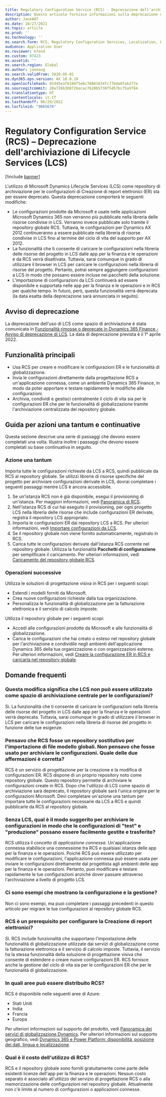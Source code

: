 ```yaml
---
title: Regulatory Configuration Service (RCS) - Deprecazione dell'archiviazione di Lifecycle Services (LCS)
description: Questo articolo fornisce informazioni sulla deprecazione dell'archiviazione di Microsoft Dynamics Lifecycle Services (LCS) pianificata come parte dell'implementazione del repository globale di Regulatory Configuration Service (RCS).
author: JaneA07
ms.date: 10/27/2021
ms.topic: article
ms.prod: ''
ms.technology: ''
ms.search.form: RCS, Regulatory Configuration Services, Localization, LCS storage, LCS storage deprecation
audience: Application User
ms.reviewer: kfend
ms.custom: 97423
ms.assetid: ''
ms.search.region: Global
ms.author: janeaug
ms.search.validFrom: 2020-05-01
ms.dyn365.ops.version: AX 10.0.19
ms.openlocfilehash: 65d45eaf618075e0c78881634fc77bda0fab277e
ms.sourcegitcommit: 28a726b3b0726ecac7620b5736f5457bc75a5f84
ms.translationtype: HT
ms.contentlocale: it-IT
ms.lasthandoff: 06/29/2022
ms.locfileid: "9065676"
---
```

# <a name="regulatory-configuration-service-rcs--lifecycle-services-lcs-storage-deprecation"></a>Regulatory Configuration Service (RCS) – Deprecazione dell'archiviazione di Lifecycle Services (LCS)

[!include [banner](../includes/banner.md)]

L'utilizzo di Microsoft Dynamics Lifecycle Services (LCS) come repository di archiviazione per le configurazioni di Creazione di report elettronici (ER) sta per essere deprecato. Questa deprecazione comporterà le seguenti modifiche:

- Le configurazioni prodotte da Microsoft e usate nelle applicazioni Microsoft Dynamics 365 non verranno più pubblicate nella libreria delle risorse condivise in LCS. Verranno invece pubblicate solo tramite il repository globale RCS. Tuttavia, le configurazioni per Dynamics AX 2012 continueranno a essere pubblicate nella libreria di risorse condivise in LCS fino al termine del ciclo di vita del supporto per AX 2012.
- La funzionalità che ti consente di caricare le configurazioni nella libreria delle risorse del progetto in LCS dalle app per la finanza e le operazioni e da RCS verrà disattivata. Tuttavia, sarai comunque in grado di utilizzare il browser in LCS per caricare le configurazioni nella libreria di risorse del progetto. Pertanto, potrai sempre aggiungere configurazioni a LCS in modo che possano essere incluse nei pacchetti della soluzione.
- L'importazione di configurazioni da LCS continuerà ad essere disponibile e supportata nelle app per la finanza e le operazioni e in RCS per qualche tempo. In futuro, però, questa funzionalità verrà deprecata (la data esatta della deprecazione sarà annunciata in seguito).

## <a name="deprecation-notice"></a>Avviso di deprecazione

La deprecazione dell'uso di LCS come spazio di archiviazione è stata comunicata in [Funzionalità rimosse o deprecate in Dynamics 365 Finance - Avviso di deprecazione di LCS](../get-started/removed-deprecated-features-finance.md#features-removed-or-deprecated-in-the-finance-10017-release). La data di deprecazione prevista è il 1° aprile 2022.

## <a name="key-features"></a>Funzionalità principali

- Usa RCS per creare e modificare le configurazioni ER e le funzionalità di globalizzazione.
- Invia le configurazioni direttamente dalla progettazione RCS a un'applicazione connessa, come un ambiente Dynamics 365 Finance, in modo da poter apportare e testare rapidamente le modifiche alle configurazioni.
- Archivia, condividi e gestisci centralmente il ciclo di vita sia per le configurazioni ER che per le funzionalità di globalizzazione tramite l'archiviazione centralizzata del repository globale.

## <a name="guidance-for-one-time-and-ongoing-actions"></a>Guida per azioni una tantum e continuative

Questa sezione descrive una serie di passaggi che devono essere completati una volta. Illustra inoltre i passaggi che devono essere completati su base continuativa in seguito.

### <a name="one-time-action"></a>Azione una tantum

Importa tutte le configurazioni richieste da LCS a RCS, quindi pubblicale da RCS al repository globale. Se utilizzi librerie di risorse specifiche del progetto per archiviare configurazioni derivate in LCS, dovrai completare i seguenti passaggi mentre LCS è ancora accessibile.

1. Se un'istanza RCS non è già disponibile, esegui il provisioning di un'istanza. Per maggiori informazioni, vedi [Panoramica di RCS](rcs-overview.md).
2. Nell'istanza RCS di cui hai eseguito il provisioning, per ogni progetto LCS nella libreria delle risorse che include configurazioni ER derivate, registra il repository LCS appropriato.
3. Importa le configurazioni ER dai repository LCS a RCS. Per ulteriori informazioni, vedi [Importare configurazioni da LCS](/dynamics365/fin-ops-core/dev-itpro/analytics/tasks/er-import-configuration-lifecycle-services).
4. Se il repository globale non viene fornito automaticamente, registralo in RCS.
5. Carica tutte le configurazioni derivate dall'istanza RCS corrente nel repository globale. Utilizza la funzionalità **Pacchetti di configurazione** per semplificare il caricamento. Per ulteriori informazioni, vedi [Caricamento del repository globale RCS](rcs-global-repo-upload.md).

### <a name="going-forward"></a>Operazioni successive

Utilizza le soluzioni di progettazione visiva in RCS per i seguenti scopi:

- Estendi i modelli forniti da Microsoft.
- Crea nuove configurazioni richieste dalla tua organizzazione.
- Personalizza le funzionalità di globalizzazione per la fatturazione elettronica e il servizio di calcolo imposte.

Utilizza il repository globale per i seguenti scopi:

- Accedi alle configurazioni prodotte da Microsoft e alle funzionalità di globalizzazione.
- Carica le configurazioni che hai creato o esteso nel repository globale per l'archiviazione e condividile negli ambienti dell'applicazione Dynamics 365 della tua organizzazione o con organizzazioni esterne. Per ulteriori informazioni, vedi [Creare la configurazione ER in RCS e caricarla nel repository globale](rcs-global-repo-upload.md).

## <a name="frequently-asked-questions"></a>Domande frequenti

### <a name="does-this-change-mean-that-lcs-cant-be-used-as-central-storage-for-configurations"></a>Questa modifica significa che LCS non può essere utilizzato come spazio di archiviazione centrale per le configurazioni?

Sì. La funzionalità che ti consente di caricare le configurazioni nella libreria delle risorse del progetto in LCS dalle app per la finanza e le operazioni verrà deprecata. Tuttavia, sarai comunque in grado di utilizzare il browser in LCS per caricare le configurazioni nella libreria di risorse del progetto in funzione delle tue esigenze.

### <a name="i-thought-that-rcs-was-a-replacement-repository-for-importing-global-template-files-i-didnt-think-that-its-used-to-store-configurations-which-is-correct"></a>Pensavo che RCS fosse un repository sostitutivo per l'importazione di file modello globali. Non pensavo che fosse usato per archiviare le configurazioni. Quale delle due affermazioni è corretta?

RCS è un servizio di progettazione per la creazione e la modifica di configurazioni ER. RCS dispone di un proprio repository noto come repository globale. Questo repository permette di archiviare le configurazioni create in RCS. Dopo che l'utilizzo di LCS come spazio di archiviazione sarà deprecato, il repository globale sarà l'unica origine per le configurazioni Microsoft. Devi completare un'azione una tantum per importare tutte le configurazioni necessarie da LCS a RCS e quindi pubblicarle da RCS al repository globale.

### <a name="without-lcs-what-is-the-suggested-way-to-store-configurations-so-that-test-and-production-configurations-can-easily-be-managed-and-transferred"></a>Senza LCS, qual è il modo suggerito per archiviare le configurazioni in modo che le configurazioni di "test" e "produzione" possano essere facilmente gestite e trasferite?

RCS utilizza il concetto di *applicazione connessa*. Un'applicazione connessa stabilisce una connessione tra RCS e qualsiasi istanza delle app per la finanza e le operazioni. Poiché RCS può essere utilizzato per modificare le configurazioni, l'applicazione connessa può essere usata per inviare le configurazioni direttamente dal progettista agli ambienti delle app per la finanza e le operazioni. Pertanto, puoi modificare e testare rapidamente le tue configurazioni anziché dover passare attraverso l'archiviazione a livello di progetto LCS.

### <a name="are-there-any-examples-that-show-the-setup-and-management"></a>Ci sono esempi che mostrano la configurazione e la gestione?

Non ci sono esempi, ma puoi completare i passaggi precedenti in questo articolo per migrare le tue configurazioni al repository globale RCS.

### <a name="is-rcs-a-prerequisite-to-configure-electronic-reporting"></a>RCS è un prerequisito per configurare la Creazione di report elettronici?

Sì. RCS include funzionalità che supportano l'impostazione delle funzionalità di globalizzazione utilizzate dai servizi di globalizzazione come la fatturazione elettronica e il servizio di calcolo imposte. Tuttavia, il servizio ha la stessa funzionalità della soluzione di progettazione visiva che consente di estendere o creare nuove configurazioni ER. RCS fornisce anche la gestione del ciclo di vita sia per le configurazioni ER che per le funzionalità di globalizzazione.

### <a name="which-regions-can-rcs-be-deployed-in"></a>In quali aree può essere distribuito RCS?

RCS è disponibile nelle seguenti aree di Azure:

- Stati Uniti
- India
- Francia
- Europa

Per ulteriori informazioni sul supporto del prodotto, vedi [Panoramica dei servizi di globalizzazione Dynamics](globalization-services-overview.md). Per ulteriori informazioni sul supporto geografico, vedi [Dynamics 365 e Power Platform: disponibilità, posizione dei dati, lingua e localizzazione](https://aka.ms/rcs/D365Productavailabilityguide).

### <a name="whats-the-cost-of-using-rcs"></a>Qual è il costo dell'utilizzo di RCS?

RCS e il repository globale sono forniti gratuitamente come parte delle esistenti licenze dell'app per la finanza e le operazioni. Nessun costo separato è associato all'utilizzo del servizio di progettazione RCS o alla memorizzazione delle configurazioni nel repository globale. Attualmente non c'è limite al numero di configurazioni o applicazioni connesse.
